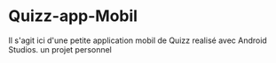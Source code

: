 # Quizz-app-Mobil

Il s'agit ici d'une petite application mobil de Quizz realisé avec Android Studios. un projet personnel
